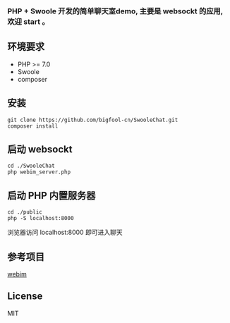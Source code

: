 
### PHP + Swoole 开发的简单聊天室demo, 主要是 websockt 的应用,欢迎 start 。

## 环境要求
* PHP >= 7.0
* Swoole
* composer
## 安装
```
git clone https://github.com/bigfool-cn/SwooleChat.git
composer install
```

## 启动 websockt
```
cd ./SwooleChat
php webim_server.php
```

## 启动 PHP 内置服务器
```
cd ./public
php -S localhost:8000
```
浏览器访问 localhost:8000 即可进入聊天

## 参考项目
[webim](https://github.com/moell-peng/webim.git "webim")

## License
MIT
